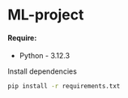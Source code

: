 # ML-project

#### Require:
- Python - 3.12.3

Install dependencies
```bash
pip install -r requirements.txt
```